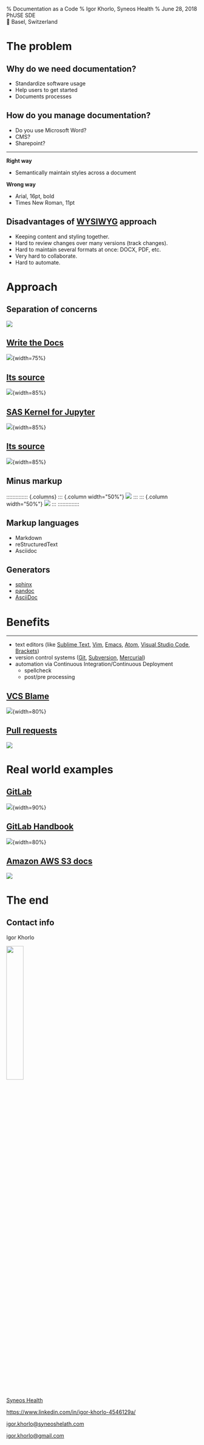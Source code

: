 % Documentation as a Code
% Igor Khorlo, Syneos Health
% June 28, 2018 <br> PhUSE SDE <br>📍 Basel, Switzerland

# The problem

## Why do we need documentation?

- Standardize software usage
- Help users to get started
- Documents processes 

## How do you manage documentation?

- Do you use Microsoft Word?
- CMS?
- Sharepoint?

<!--  
## asd {data-background="assets/semantic-styles.png" width=50%}

---

![](assets/semantic-styles.png){width=70%}
-->

---

**Right way**

- Semantically maintain styles across a document

**Wrong way**

- Arial, 16pt, bold
- Times New Roman, 11pt

## Disadvantages of [WYSIWYG](https://en.wikipedia.org/wiki/WYSIWYG) approach

<!-- 
Disadvantages of using Microsoft Word and similar [WYSIWYG](https://en.wikipedia.org/wiki/WYSIWYG) applications for Documentation:
-->

- Keeping content and styling together.
- Hard to review changes over many versions (track changes).
- Hard to maintain several formats at once: DOCX, PDF, etc.
- Very hard to collaborate.
- Hard to automate.

# Approach

## Separation of concerns

![](assets/separation-of-concerns.png)

<!--
digraph G {
    subgraph cluster_0 {
        style=filled;
        color=lightgrey;
        node [style=filled,color=white];
        pdf; docx; html; etc;
    }
    
    content -> render
    styling -> render
    
    render -> pdf
    render -> docx
    render -> html
    render -> etc
}
-->

## [Write the Docs](http://www.writethedocs.org/)

<!-- TODO screenshot does not fit -->

![](assets/write-the-docs.png){width=75%}

## [Its source](https://raw.githubusercontent.com/writethedocs/www/master/docs/index.rst)

![](assets/write-the-docs-src.png){width=85%}

## [SAS Kernel for Jupyter](https://sassoftware.github.io/sas_kernel/overview.html)

![](assets/sas-kernel-docs.png){width=85%}

## [Its source](https://sassoftware.github.io/sas_kernel/_sources/overview.rst.txt)

![](assets/sas-kernel-docs-src.png){width=85%}

## Minus markup

<!-- TODO shadow -->

:::::::::::::: {.columns}
::: {.column width="50%"}
![](assets/sas-kernel-docs-src.png)
:::
::: {.column width="50%"}
![](assets/sas-kernel-docs-src-markup.png)
:::
::::::::::::::

## Markup languages

- Markdown
- reStructuredText
- Asciidoc

## Generators

- [sphinx](http://www.sphinx-doc.org/en/master/)
- [pandoc](http://pandoc.org/index.html)
- [AsciiDoc](http://www.methods.co.nz/asciidoc/)

# Benefits

---

- text editors (like [Sublime Text], [Vim], [Emacs], [Atom], [Visual Studio Code], [Brackets])
- version control systems ([Git], [Subversion][svn], [Mercurial][hg])
- automation via Continuous Integration/Continuous Deployment
    + spellcheck
    + post/pre processing

## [VCS Blame](https://gitlab.com/gitlab-com/www-gitlab-com/blame/master/source/handbook/git-page-update/index.html.md)

![](assets/vcs-blame.png){width=80%}

## [Pull requests](https://gitlab.com/gitlab-com/www-gitlab-com/merge_requests/12541/diffs?view=inline)

![](assets/pull-request.png)

# Real world examples

## [GitLab](https://about.gitlab.com/) <!-- {data-background="assets/gitlab-main.gif"} -->

![](assets/gitlab-main.gif){width=90%}

## [GitLab Handbook](https://about.gitlab.com/handbook/)

![](assets/gitlab-handbook.png){width=80%}

## [Amazon AWS S3 docs](https://docs.aws.amazon.com/AmazonS3/latest/gsg/OpeningAnObject.html)

![](assets/amazon-s3-docs.png)

# The end

## Contact info

Igor Khorlo

<img style="background:none; border:none; box-shadow:none; width:30.0%;" src="assets/logo.svg" data-lazy-loaded>

<!-- ![](assets/logo.svg){#syneos-logo width=30%} -->

[Syneos Health](https://www.syneoshealth.com/)

<https://www.linkedin.com/in/igor-khorlo-4546129a/>

igor.khorlo@syneoshelath.com

igor.khorlo@gmail.com


[Sublime Text]: https://www.sublimetext.com/
[vim]: https://en.wikipedia.org/wiki/Vim_(text_editor)
[emacs]: https://en.wikipedia.org/wiki/Emacs
[atom]: https://atom.io/
[Visual Studio Code]: https://code.visualstudio.com/
[brackets]: http://brackets.io/
[git]: https://git-scm.com/
[svn]: https://subversion.apache.org/
[hg]: https://en.wikipedia.org/wiki/Mercurial
